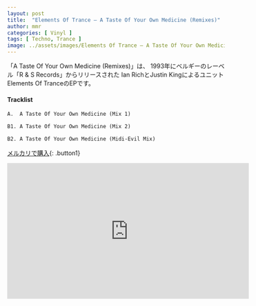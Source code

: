 ```yaml
---
layout: post
title:  "Elements Of Trance – A Taste Of Your Own Medicine (Remixes)"
author: mmr
categories: [ Vinyl ]
tags: [ Techno, Trance ]
image: ../assets/images/Elements Of Trance – A Taste Of Your Own Medicine (Remixes).jpg
---
```


「A Taste Of Your Own Medicine (Remixes)」は、
1993年にベルギーのレーベル「R & S Records」からリリースされた	Ian RichとJustin KingによるユニットElements Of TranceのEPです。


#### Tracklist
```md
A.  A Taste Of Your Own Medicine (Mix 1)

B1. A Taste Of Your Own Medicine (Mix 2)

B2. A Taste Of Your Own Medicine (Midi-Evil Mix)
```

[メルカリで購入](https://jp.mercari.com/item/m76921480559?afid=6142608987){: .button1}

<iframe width="560" height="315" src="https://www.youtube.com/embed/eEcvvQpK2V4?si=86nuGDdosPfvs2cc" title="YouTube video player" frameborder="0" allow="accelerometer; autoplay; clipboard-write; encrypted-media; gyroscope; picture-in-picture; web-share" referrerpolicy="strict-origin-when-cross-origin" allowfullscreen></iframe>